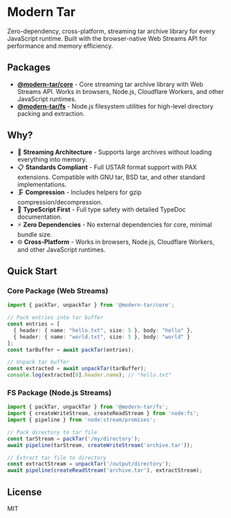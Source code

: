 # Modern Tar

Zero-dependency, cross-platform, streaming tar archive library for every JavaScript runtime. Built with the browser-native Web Streams API for performance and memory efficiency.

## Packages

- **[@modern-tar/core](packages/core)** - Core streaming tar archive library with Web Streams API. Works in browsers, Node.js, Cloudflare Workers, and other JavaScript runtimes.
- **[@modern-tar/fs](packages/fs)** - Node.js filesystem utilities for high-level directory packing and extraction.

## Why?

- 🚀 **Streaming Architecture** - Supports large archives without loading everything into memory.
- 📋 **Standards Compliant** -
Full USTAR format support with PAX extensions. Compatible with GNU tar, BSD tar, and other standard implementations.
- 🗜️ **Compression** - Includes helpers for gzip compression/decompression.
- 📝 **TypeScript First** - Full type safety with detailed TypeDoc documentation.
- ⚡ **Zero Dependencies** - No external dependencies for core, minimal bundle size.
- 🌐 **Cross-Platform** - Works in browsers, Node.js, Cloudflare Workers, and other JavaScript runtimes.

## Quick Start

### Core Package (Web Streams)

```typescript
import { packTar, unpackTar } from '@modern-tar/core';

// Pack entries into tar buffer
const entries = [
  { header: { name: "hello.txt", size: 5 }, body: "hello" },
  { header: { name: "world.txt", size: 5 }, body: "world" }
];
const tarBuffer = await packTar(entries);

// Unpack tar buffer
const extracted = await unpackTar(tarBuffer);
console.log(extracted[0].header.name); // "hello.txt"
```

### FS Package (Node.js Streams)

```typescript
import { packTar, unpackTar } from '@modern-tar/fs';
import { createWriteStream, createReadStream } from 'node:fs';
import { pipeline } from 'node:stream/promises';

// Pack directory to tar file
const tarStream = packTar('/my/directory');
await pipeline(tarStream, createWriteStream('archive.tar'));

// Extract tar file to directory
const extractStream = unpackTar('/output/directory');
await pipeline(createReadStream('archive.tar'), extractStream);
```

## License

MIT
